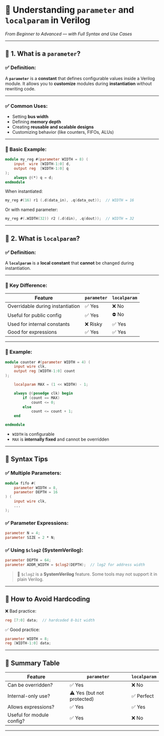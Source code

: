 # 🧩 Understanding `parameter` and `localparam` in Verilog

*From Beginner to Advanced — with Full Syntax and Use Cases*

---

## 🔹 1. What is a `parameter`?

### ✅ Definition:

A **`parameter`** is a **constant** that defines configurable values inside a Verilog module.
It allows you to **customize** modules during **instantiation** without rewriting code.

---

### ✅ Common Uses:

* Setting **bus width**
* Defining **memory depth**
* Creating **reusable and scalable designs**
* Customizing behavior (like counters, FIFOs, ALUs)

---

### 📘 Basic Example:

```verilog
module my_reg #(parameter WIDTH = 8) (
    input  wire [WIDTH-1:0] d,
    output reg  [WIDTH-1:0] q
);
    always @(*) q = d;
endmodule
```

When instantiated:

```verilog
my_reg #(16) r1 (.d(data_in), .q(data_out));  // WIDTH = 16
```

Or with named parameter:

```verilog
my_reg #(.WIDTH(32)) r2 (.d(din), .q(dout));  // WIDTH = 32
```

---

## 🔹 2. What is `localparam`?

### ✅ Definition:

A **`localparam`** is a **local constant** that **cannot** be changed during instantiation.

---

### 🧠 Key Difference:

| Feature                          | `parameter` | `localparam` |
| -------------------------------- | ----------- | ------------ |
| Overridable during instantiation | ✅ Yes       | ❌ No         |
| Useful for public config         | ✅ Yes       | ⛔ No         |
| Used for internal constants      | ❌ Risky     | ✅ Yes        |
| Good for expressions             | ✅ Yes       | ✅ Yes        |

---

### 📘 Example:

```verilog
module counter #(parameter WIDTH = 4) (
    input wire clk,
    output reg [WIDTH-1:0] count
);

    localparam MAX = (1 << WIDTH) - 1;

    always @(posedge clk) begin
        if (count == MAX)
            count <= 0;
        else
            count <= count + 1;
    end

endmodule
```

* `WIDTH` is configurable
* `MAX` is **internally fixed** and cannot be overridden

---

## 🔹 Syntax Tips

### ✅ Multiple Parameters:

```verilog
module fifo #(
    parameter WIDTH = 8,
    parameter DEPTH = 16
) (
    input wire clk,
    ...
);
```

### ✅ Parameter Expressions:

```verilog
parameter N = 4;
parameter SIZE = 2 * N;
```

### ✅ Using `$clog2` (SystemVerilog):

```verilog
parameter DEPTH = 64;
parameter ADDR_WIDTH = $clog2(DEPTH);  // log2 for address width
```

> 🚨 `$clog2` is a **SystemVerilog** feature. Some tools may not support it in plain Verilog.

---

## 🔹 How to Avoid Hardcoding

❌ Bad practice:

```verilog
reg [7:0] data;  // hardcoded 8-bit width
```

✅ Good practice:

```verilog
parameter WIDTH = 8;
reg [WIDTH-1:0] data;
```

---

## 🔹 Summary Table

| Feature                   | `parameter`                | `localparam` |
| ------------------------- | -------------------------- | ------------ |
| Can be overridden?        | ✅ Yes                      | ❌ No         |
| Internal-only use?        | ⚠️ Yes (but not protected) | ✅ Perfect    |
| Allows expressions?       | ✅ Yes                      | ✅ Yes        |
| Useful for module config? | ✅ Yes                      | ❌ No         |

---

